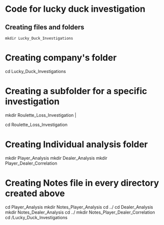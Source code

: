 # Code for lucky duck investigation


## Creating files and folders

`mkdir Lucky_Duck_Investigations`

# Creating company's folder

cd Lucky_Duck_Investigations

# Creating a subfolder for a specific investigation

mkdir Roulette_Loss_Investigation |

cd Roulette_Loss_Investigation

# Creating Individual analysis folder

mkdir Player_Analysis
mkdir Dealer_Analysis
mkdir Player_Dealer_Correlation

# Creating Notes file in every directory created above

cd Player_Analysis
mkdir Notes_Player_Analysis
cd ../
cd Dealer_Analysis
mkdir Notes_Dealer_Analysis
cd ../
mkdir Notes_Player_Dealer_Correlation
cd /Lucky_Duck_Investigations
